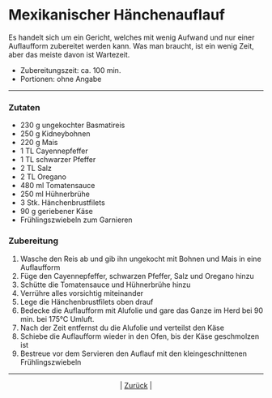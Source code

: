 # Mexikanischer Hänchenauflauf

Es handelt sich um ein Gericht, welches mit wenig Aufwand und nur einer Auflaufform zubereitet werden kann. Was man braucht, ist ein wenig Zeit, aber das meiste davon ist Wartezeit. 

- Zubereitungszeit: ca. 100 min.
- Portionen: ohne Angabe

------

### Zutaten

- 230 g ungekochter Basmatireis
- 250 g Kidneybohnen
- 220 g Mais
- 1 TL Cayennepfeffer
- 1 TL schwarzer Pfeffer
- 2 TL Salz
- 2 TL Oregano
- 480 ml Tomatensauce
- 250 ml Hühnerbrühe
- 3 Stk. Hänchenbrustfilets
- 90 g geriebener Käse
- Frühlingszwiebeln zum Garnieren

### Zubereitung

1. Wasche den Reis ab und gib ihn ungekocht mit Bohnen und Mais in eine Auflaufform
2. Füge den Cayennepfeffer, schwarzen Pfeffer, Salz und Oregano hinzu
3. Schütte die Tomatensauce und Hühnerbrühe hinzu
4. Verrühre alles vorsichtig miteinander
5. Lege die Hänchenbrustfilets oben drauf
6. Bedecke die Auflaufform mit Alufolie und gare das Ganze im Herd bei 90 min. bei 175°C Umluft.
7. Nach der Zeit entfernst du die Alufolie und verteilst den Käse
8. Schiebe die Auflaufform wieder in den Ofen, bis der Käse geschmolzen ist
9. Bestreue vor dem Servieren den Auflauf mit den kleingeschnittenen Frühlingszwiebeln

------

<p align="center">| <a href="../index.md">Zurück</a> |</p>

